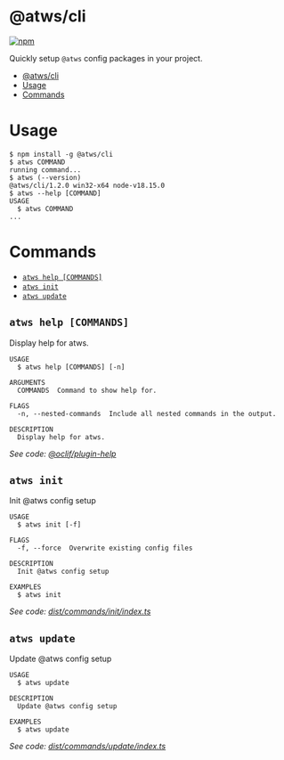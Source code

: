 # @atws/cli

[![npm](https://img.shields.io/npm/v/@atws/cli?style=flat-square)](https://www.npmjs.com/package/@atws/cli)

Quickly setup `@atws` config packages in your project.

<!-- toc -->
* [@atws/cli](#atwscli)
* [Usage](#usage)
* [Commands](#commands)
<!-- tocstop -->

# Usage

<!-- usage -->
```sh-session
$ npm install -g @atws/cli
$ atws COMMAND
running command...
$ atws (--version)
@atws/cli/1.2.0 win32-x64 node-v18.15.0
$ atws --help [COMMAND]
USAGE
  $ atws COMMAND
...
```
<!-- usagestop -->

# Commands

<!-- commands -->
* [`atws help [COMMANDS]`](#atws-help-commands)
* [`atws init`](#atws-init)
* [`atws update`](#atws-update)

## `atws help [COMMANDS]`

Display help for atws.

```
USAGE
  $ atws help [COMMANDS] [-n]

ARGUMENTS
  COMMANDS  Command to show help for.

FLAGS
  -n, --nested-commands  Include all nested commands in the output.

DESCRIPTION
  Display help for atws.
```

_See code: [@oclif/plugin-help](https://github.com/oclif/plugin-help/blob/v5.2.17/src/commands/help.ts)_

## `atws init`

Init @atws config setup

```
USAGE
  $ atws init [-f]

FLAGS
  -f, --force  Overwrite existing config files

DESCRIPTION
  Init @atws config setup

EXAMPLES
  $ atws init
```

_See code: [dist/commands/init/index.ts](https://github.com/Austrian-Web-Services/config/blob/v1.2.0/dist/commands/init/index.ts)_

## `atws update`

Update @atws config setup

```
USAGE
  $ atws update

DESCRIPTION
  Update @atws config setup

EXAMPLES
  $ atws update
```

_See code: [dist/commands/update/index.ts](https://github.com/Austrian-Web-Services/config/blob/v1.2.0/dist/commands/update/index.ts)_
<!-- commandsstop -->
